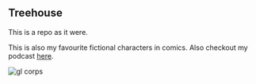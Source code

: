  ## Treehouse 
 
 This is a repo as it were. 
 
 This is also my favourite fictional characters in comics. Also checkout my podcast [here](https://edible-podcast.com/).
 
 
 ![gl corps](https://user-images.githubusercontent.com/28159190/26850246-bfc81d8c-4afe-11e7-819b-c5f5e240d1d3.jpg)
